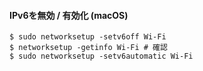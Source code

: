 #### IPv6を無効 / 有効化 (macOS)

```
$ sudo networksetup -setv6off Wi-Fi
$ networksetup -getinfo Wi-Fi # 確認
$ sudo networksetup -setv6automatic Wi-Fi
```
